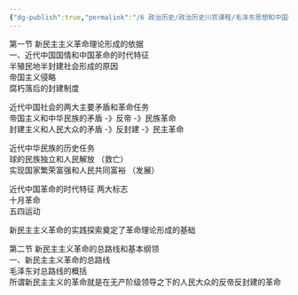 ```yaml
---
{"dg-publish":true,"permalink":"/6 政治历史/政治历史川农课程/毛泽东思想和中国特色社会主义理论体系概论/20200930第二章第一节/","title":"20200930第二章第一节"}
---
```



第一节 新民主主义革命理论形成的依据  
一、近代中国国情和中国革命的时代特征  
半殖民地半封建社会形成的原因  
帝国主义侵略  
腐朽落后的封建制度

近代中国社会的两大主要矛盾和革命任务  
帝国主义和中华民族的矛盾 -》反帝 -》民族革命  
封建主义和人民大众的矛盾 -》反封建 -》民主革命

近代中华民族的历史任务  
球的民族独立和人民解放 （救亡）  
实现国家繁荣富强和人民共同富裕 （发展）

近代中国革命的时代特征 两大标志  
十月革命  
五四运动

新民主主义革命的实践探索奠定了革命理论形成的基础

第二节 新民主主义革命的总路线和基本纲领  
一、新民主主义革命的总路线  
毛泽东对总路线的概括  
所谓新民主主义的革命就是在无产阶级领导之下的人民大众的反帝反封建的革命